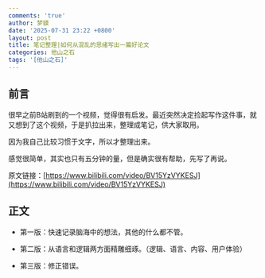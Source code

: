 ```yaml
---
comments: 'true'
author: 梦貘
date: '2025-07-31 23:22 +0800'
layout: post
title: 笔记整理|如何从混乱的思绪写出一篇好论文
categories: 他山之石
tags: '[他山之石]'
---
```

## 前言

很早之前B站刷到的一个视频，觉得很有启发。最近突然决定捡起写作这件事，就又想到了这个视频，于是扒拉出来，整理成笔记，供大家取用。

因为我自己比较习惯于文字，所以才整理出来。

感觉很简单，其实也只有五分钟的量，但是确实很有帮助，先写了再说。

原文链接：[https://www.bilibili.com/video/BV15YzVYKESJ](https://www.bilibili.com/video/BV15YzVYKESJ)

## 正文

- 第一版：快速记录脑海中的想法，其他的什么都不管。

- 第二版：从语言和逻辑两方面精雕细琢。（逻辑、语言、内容、用户体验）

- 第三版：修正错误。
